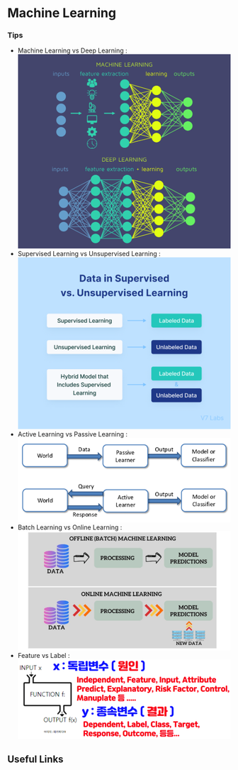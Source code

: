 # Machine Learning

### Tips
- Machine Learning vs Deep Learning : 
    ![MLvsDL](static/MLvsDL.png)
- Supervised Learning vs Unsupervised Learning  : ![SLvsUSL](static/SLvsUSL.png)
- Active Learning vs Passive Learning : 
    ![PLvsAL](static/PLvsAL.png)
- Batch Learning vs Online Learning : 
    ![BLvsOL](static/BLvsOL.png)
- Feature vs Label  : 
    ![FeaturevsLabel](static/./FeaturevsLabel.png)

## Useful Links

